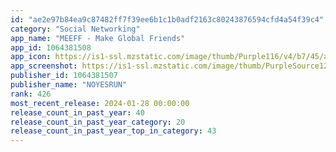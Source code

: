 ```yaml
---
id: "ae2e97b84ea9c87482ff7f39ee6b1c1b0adf2163c80243876594cfd4a54f39c4"
category: "Social Networking"
app_name: "MEEFF - Make Global Friends"
app_id: 1064381508
app_icon: https://is1-ssl.mzstatic.com/image/thumb/Purple116/v4/b7/45/a4/b745a4d5-4457-5add-c13d-e0f6c5614855/AppIcon-0-0-1x_U007emarketing-0-7-0-0-85-220.png/1024x1024bb.png
app_screenshot: https://is1-ssl.mzstatic.com/image/thumb/PurpleSource126/v4/f2/87/b6/f287b672-ba41-8fc4-c721-c0c52b1374ff/246b7048-5d5d-4e79-8b02-b67e1e369e5e_App_Store_6.5_EN_@_1@1x.png/1242x2688bb.png
publisher_id: 1064381507
publisher_name: "NOYESRUN"
rank: 426
most_recent_release: 2024-01-28 00:00:00
release_count_in_past_year: 40
release_count_in_past_year_category: 20
release_count_in_past_year_top_in_category: 43
---
```

